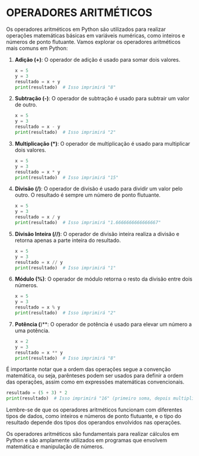 # OPERADORES ARITMÉTICOS
Os operadores aritméticos em Python são utilizados para realizar operações matemáticas básicas em variáveis numéricas, como inteiros e números de ponto flutuante. Vamos explorar os operadores aritméticos mais comuns em Python:

1. **Adição (+)**: O operador de adição é usado para somar dois valores.

   ```python
   x = 5
   y = 3
   resultado = x + y
   print(resultado)  # Isso imprimirá "8"
   ```

2. **Subtração (-)**: O operador de subtração é usado para subtrair um valor de outro.

   ```python
   x = 5
   y = 3
   resultado = x - y
   print(resultado)  # Isso imprimirá "2"
   ```

3. **Multiplicação (*)**: O operador de multiplicação é usado para multiplicar dois valores.

   ```python
   x = 5
   y = 3
   resultado = x * y
   print(resultado)  # Isso imprimirá "15"
   ```

4. **Divisão (/)**: O operador de divisão é usado para dividir um valor pelo outro. O resultado é sempre um número de ponto flutuante.

   ```python
   x = 5
   y = 3
   resultado = x / y
   print(resultado)  # Isso imprimirá "1.6666666666666667"
   ```

5. **Divisão Inteira (//)**: O operador de divisão inteira realiza a divisão e retorna apenas a parte inteira do resultado.

   ```python
   x = 5
   y = 3
   resultado = x // y
   print(resultado)  # Isso imprimirá "1"
   ```

6. **Módulo (%)**: O operador de módulo retorna o resto da divisão entre dois números.

   ```python
   x = 5
   y = 3
   resultado = x % y
   print(resultado)  # Isso imprimirá "2"
   ```

7. **Potência (**)**: O operador de potência é usado para elevar um número a uma potência.

   ```python
   x = 2
   y = 3
   resultado = x ** y
   print(resultado)  # Isso imprimirá "8"
   ```

É importante notar que a ordem das operações segue a convenção matemática, ou seja, parênteses podem ser usados para definir a ordem das operações, assim como em expressões matemáticas convencionais.

```python
resultado = (5 + 3) * 2
print(resultado)  # Isso imprimirá "16" (primeiro soma, depois multiplica)
```

Lembre-se de que os operadores aritméticos funcionam com diferentes tipos de dados, como inteiros e números de ponto flutuante, e o tipo do resultado depende dos tipos dos operandos envolvidos nas operações.

Os operadores aritméticos são fundamentais para realizar cálculos em Python e são amplamente utilizados em programas que envolvem matemática e manipulação de números.